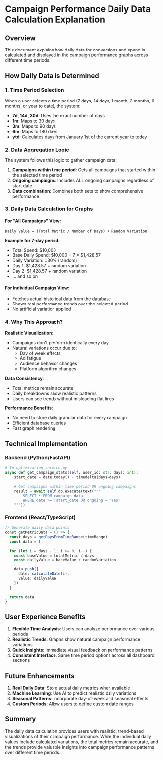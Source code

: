 # Campaign Performance Daily Data Calculation Explanation

## Overview
This document explains how daily data for conversions and spend is calculated and displayed in the campaign performance graphs across different time periods.

## How Daily Data is Determined

### 1. Time Period Selection
When a user selects a time period (7 days, 14 days, 1 month, 3 months, 6 months, or year to date), the system:

- **7d, 14d, 30d**: Uses the exact number of days
- **1m**: Maps to 30 days
- **3m**: Maps to 90 days  
- **6m**: Maps to 180 days
- **ytd**: Calculates days from January 1st of the current year to today

### 2. Data Aggregation Logic
The system follows this logic to gather campaign data:

1. **Campaigns within time period**: Gets all campaigns that started within the selected time period
2. **Ongoing campaigns**: Includes ALL ongoing campaigns regardless of start date
3. **Data combination**: Combines both sets to show comprehensive performance

### 3. Daily Data Calculation for Graphs

#### For "All Campaigns" View:
```
Daily Value = (Total Metric / Number of Days) + Random Variation
```

**Example for 7-day period:**
- Total Spend: $10,000
- Base Daily Spend: $10,000 ÷ 7 = $1,428.57
- Daily Variation: ±30% (random)
- Day 1: $1,428.57 + random variation
- Day 2: $1,428.57 + random variation
- ... and so on

#### For Individual Campaign View:
- Fetches actual historical data from the database
- Shows real performance trends over the selected period
- No artificial variation applied

### 4. Why This Approach?

**Realistic Visualization**: 
- Campaigns don't perform identically every day
- Natural variations occur due to:
  - Day of week effects
  - Ad fatigue
  - Audience behavior changes
  - Platform algorithm changes

**Data Consistency**:
- Total metrics remain accurate
- Daily breakdowns show realistic patterns
- Users can see trends without misleading flat lines

**Performance Benefits**:
- No need to store daily granular data for every campaign
- Efficient database queries
- Fast graph rendering

## Technical Implementation

### Backend (Python/FastAPI)
```python
# In optimization_service.py
async def get_campaign_stats(self, user_id: str, days: int):
    start_date = date.today() - timedelta(days=days)
    
    # Get campaigns within time period OR ongoing campaigns
    result = await self.db.execute(text("""
        SELECT * FROM campaign_data 
        WHERE date >= :start_date OR ongoing = 'Yes'
    """))
```

### Frontend (React/TypeScript)
```typescript
// Generate daily data points
const getMetricData = () => {
  const days = getDaysFromTimeRange(timeRange)
  const data = []
  
  for (let i = days - 1; i >= 0; i--) {
    const baseValue = totalMetric / days
    const dailyValue = baseValue + randomVariation
    
    data.push({
      date: calculateDate(i),
      value: dailyValue
    })
  }
  
  return data
}
```

## User Experience Benefits

1. **Flexible Time Analysis**: Users can analyze performance over various periods
2. **Realistic Trends**: Graphs show natural campaign performance variations
3. **Quick Insights**: Immediate visual feedback on performance patterns
4. **Consistent Interface**: Same time period options across all dashboard sections

## Future Enhancements

1. **Real Daily Data**: Store actual daily metrics when available
2. **Machine Learning**: Use AI to predict realistic daily variations
3. **Seasonal Patterns**: Incorporate day-of-week and seasonal effects
4. **Custom Periods**: Allow users to define custom date ranges

## Summary

The daily data calculation provides users with realistic, trend-based visualizations of their campaign performance. While the individual daily values include calculated variations, the total metrics remain accurate, and the trends provide valuable insights into campaign performance patterns over different time periods.
